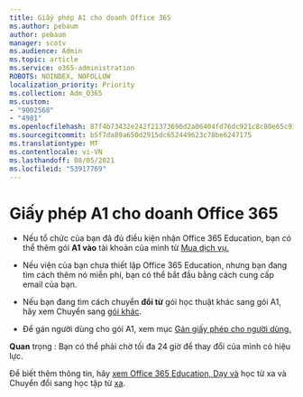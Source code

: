 ```yaml
---
title: Giấy phép A1 cho doanh Office 365
ms.author: pebaum
author: pebaum
manager: scotv
ms.audience: Admin
ms.topic: article
ms.service: o365-administration
ROBOTS: NOINDEX, NOFOLLOW
localization_priority: Priority
ms.collection: Adm_O365
ms.custom:
- "9002568"
- "4981"
ms.openlocfilehash: 87f4b73432e242f21373696d2a06404fd76dc921c8c80e65c91e230cf0212ccc
ms.sourcegitcommit: b5f7da89a650d2915dc652449623c78be6247175
ms.translationtype: MT
ms.contentlocale: vi-VN
ms.lasthandoff: 08/05/2021
ms.locfileid: "53917769"
---
```

# <a name="a1-license-for-office-365"></a>Giấy phép A1 cho doanh Office 365

- Nếu tổ chức của bạn đã đủ điều kiện nhận Office 365 Education, bạn có thể thêm gói **A1 vào** tài khoản của mình từ [Mua dịch vụ.](https://docs.microsoft.com/microsoft-365/commerce/buy-another-subscription#buy-another-subscription)

- Nếu viện của bạn chưa thiết lập Office 365 Education, nhưng bạn đang tìm cách thêm [](https://www.microsoft.com/education/products/office) nó miễn phí, bạn có thể bắt đầu bằng cách cung cấp email của bạn.

- Nếu bạn đang tìm cách chuyển **đổi từ** gói học thuật khác sang gói A1, hãy xem Chuyển sang [gói khác](https://docs.microsoft.com/microsoft-365/commerce/subscriptions/switch-plans-manually).

- Để gán người dùng cho gói A1, xem mục [Gán giấy phép cho người dùng.](https://docs.microsoft.com/microsoft-365/admin/manage/assign-licenses-to-users)

**Quan** trọng : Bạn có thể phải chờ tối đa 24 giờ để thay đổi của mình có hiệu lực.

Để biết thêm thông tin, hãy [xem Office 365 Education, Dạy và](https://support.office.com/article/remote-teaching-and-learning-in-office-365-education-f651ccae-7b65-478b-8366-51bb884025c4) học từ xa và Chuyển đổi sang học tập từ [xa](https://www.microsoft.com/education/remote-learning).

